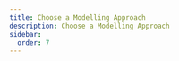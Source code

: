 ```yaml
---
title: Choose a Modelling Approach
description: Choose a Modelling Approach
sidebar:
  order: 7
---
```

